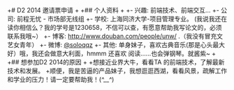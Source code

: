 +# D2 2014 邀请票申请
+
+## 个人资料
+
+- 兴趣: 前端技术、前端交互...
+- 公司: 前程无忧 - 市场部无线组 
+- 学校: 上海同济大学-项目管理专业。 (我说我还在读你相信么？我的学号是1230658，不信可以查，有愿意帮助我写论文的，必须联系我哦~）
+- 博客: http://www.douban.com/people/unw/ .（我没有冒充文艺女青年）
+- 微博: [@soloqqz](http://weibo.com/u/5189144569/) 
+- 其他: 单身妹子，喜欢古典音乐(那是心头最大好）哦，我还会做意大利面，hmmm 还喜欢 阅读……也会弹钢琴。就酱紫~
+
+## 想参加D2 2014的原因
+
+想接近业界大牛，看看TA 的前端技术，了解最新技术和发展。
+顺便，我是苦逼的产品妹子，我想逛逛西湖，看看风景，疏解工作和学业的压力！请一定要帮助我！(*^__^*)

